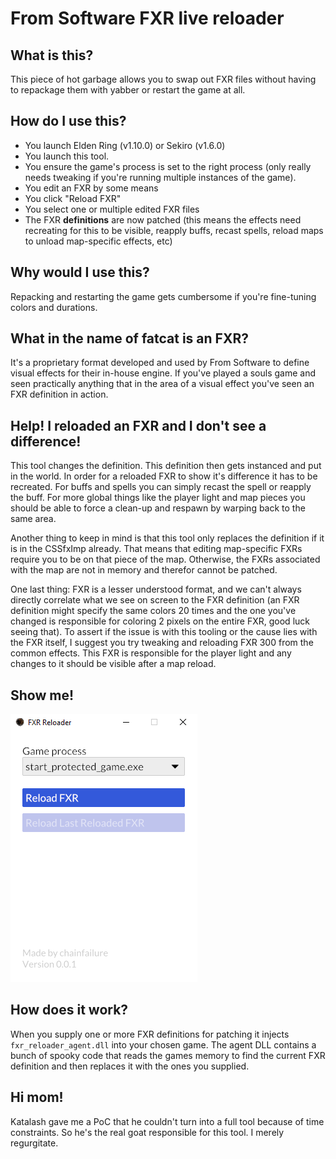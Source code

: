 # From Software FXR live reloader

## What is this?
This piece of hot garbage allows you to swap out FXR files without having to repackage
them with yabber or restart the game at all.

## How do I use this?
 - You launch Elden Ring (v1.10.0) or Sekiro (v1.6.0)
 - You launch this tool.
 - You ensure the game's process is set to the right process (only really needs tweaking if you're running multiple
    instances of the game).
 - You edit an FXR by some means
 - You click "Reload FXR"
 - You select one or multiple edited FXR files
 - The FXR **definitions** are now patched (this means the effects need recreating for this to be visible, reapply buffs, 
    recast spells, reload maps to unload map-specific effects, etc)

## Why would I use this?
Repacking and restarting the game gets cumbersome if you're fine-tuning colors and durations.

## What in the name of fatcat is an FXR?
It's a proprietary format developed and used by From Software to define visual effects
for their in-house engine. If you've played a souls game and seen practically anything that in
the area of a visual effect you've seen an FXR definition in action.

## Help! I reloaded an FXR and I don't see a difference!
This tool changes the definition. This definition then gets instanced and put in the world.
In order for a reloaded FXR to show it's difference it has to be recreated. For buffs and spells
you can simply recast the spell or reapply the buff. For more global things like the player light
and map pieces you should be able to force a clean-up and respawn by warping back to the same area.

Another thing to keep in mind is that this tool only replaces the definition if it is in the CSSfxImp already. That
means that editing map-specific FXRs require you to be on that piece of the map. Otherwise, the FXRs associated with the
map are not in memory and therefor cannot be patched.

One last thing: FXR is a lesser understood format, and we can't always directly correlate what
we see on screen to the FXR definition (an FXR definition might specify the same colors 20 times
and the one you've changed is responsible for coloring 2 pixels on the entire FXR, good luck
seeing that). To assert if the issue is with this tooling or the cause lies with the FXR itself,
I suggest you try tweaking and reloading FXR 300 from the common effects. This FXR is responsible
for the player light and any changes to it should be visible after a map reload.

## Show me!
![Tool preview](./preview.png)

## How does it work?
When you supply one or more FXR definitions for patching it injects `fxr_reloader_agent.dll` into your chosen game.
The agent DLL contains a bunch of spooky code that reads the games memory to find the current FXR definition and
then replaces it with the ones you supplied.

## Hi mom!
Katalash gave me a PoC that he couldn't turn into a full tool because of time constraints. So he's the real goat
responsible for this tool. I merely regurgitate.